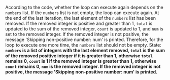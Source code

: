 According to the code, whether the loop can execute again depends on the `numbers` list. If the `numbers` list is not empty, the loop can execute again. At the end of the last iteration, the last element of the `numbers` list has been removed. If the removed integer is positive and greater than 1, `total` is updated to the sum of the removed integer, `count` is updated to 1, and `num` is set to the removed integer. If the removed integer is not positive, the message 'Skipping non-positive number: num' is printed. Therefore, for the loop to execute one more time, the `numbers` list should not be empty.
State: **`numbers` is a list of integers with the last element removed, `total` is the sum of the removed positive integer if it is greater than 1, otherwise `total` remains 0, `count` is 1 if the removed integer is greater than 1, otherwise `count` remains 0, `num` is the removed integer. If the removed integer is not positive, the message 'Skipping non-positive number: num' is printed.**